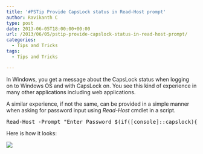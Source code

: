 ```yaml
---
title: '#PSTip Provide CapsLock status in Read-Host prompt'
author: Ravikanth C
type: post
date: 2013-06-05T18:00:00+00:00
url: /2013/06/05/pstip-provide-capslock-status-in-read-host-prompt/
categories:
  - Tips and Tricks
tags:
  - Tips and Tricks

---
```

In Windows, you get a message about the CapsLock status when logging on to Windows OS and with CapsLock on. You see this kind of experience in many other applications including web applications.

A similar experience, if not the same, can be provided in a simple manner when asking for password input using _Read-Host_ cmdlet in a script.

<pre class="brush: powershell; title: ; notranslate" title="">Read-Host -Prompt "Enter Password $(if([console]::capslock){'(CapsLock is ON)'})"
</pre>

Here is how it looks:

![](/images/capslock.png)

